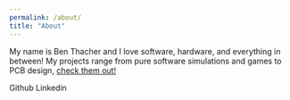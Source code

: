 ```yaml
---
permalink: /about/
title: "About"
---
```


<style>

.no-underline {
    text-decoration: none;
}

.no-underline:hover {
    text-decoration: none;
}

</style>

My name is Ben Thacher and I love software, hardware, and everything in between! My projects range from pure software simulations and games to PCB design, [check them out!](/projects/)

<!-- <a href="your link here"> <i class="fa fa-dribbble fa-4x"></i></a> -->
<!-- <i class="fa-solid fa-github"></i> -->
<a class="no-underline" href="https://github.com/benthacher" target="_blank"><i class="fas fa-fw fa-link"></i> Github</a>
<a class="no-underline" href="https://www.linkedin.com/in/ben-thacher/" target="_blank"><i class="fas fa-fw fa-link"></i> Linkedin</a>